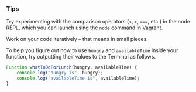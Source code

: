 ### Tips

Try experimenting with the comparison operators (`<`, `>`, `===`, etc.) in the node REPL, which you can launch using the `node` command in Vagrant.

Work on your code iteratively – that means in small pieces. 

To help you figure out how to use `hungry` and `availableTime` inside your function, try outputting their values to the Terminal as follows.




```javascript
Function whatToDoForLunch(hungry, availableTime) {
    console.log("hungry is", hungry);
    console.log("availableTime is", availableTime);
}
```